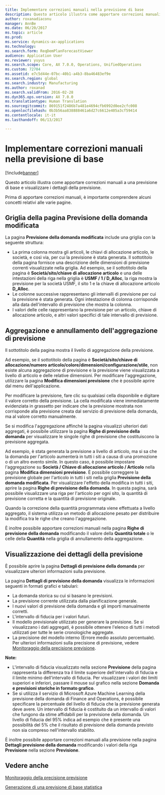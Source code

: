 ```yaml
---
title: Implementare correzioni manuali nella previsione di base
description: Questo articolo illustra come apportare correzioni manuali a una previsione di base e visualizzare i dettagli della previsione.
author: roxanadiaconu
manager: AnnBe
ms.date: 06/20/2017
ms.topic: article
ms.prod: 
ms.service: dynamics-ax-applications
ms.technology: 
ms.search.form: ReqDemPlanForecastViewer
audience: Application User
ms.reviewer: yuyus
ms.search.scope: Core, AX 7.0.0, Operations, UnifiedOperations
ms.custom: 72704
ms.assetid: e7c5d44e-07bc-40b1-a4b3-8ba46483ef9e
ms.search.region: global
ms.search.industry: Manufacturing
ms.author: roxanad
ms.search.validFrom: 2016-02-28
ms.dyn365.ops.version: AX 7.0.0
ms.translationtype: Human Translation
ms.sourcegitcommit: 869151f2486b7a481e4694cfb6992d0ee2cfc008
ms.openlocfilehash: 0b3b56aa838888461a6d27c6612e405a3cf59414
ms.contentlocale: it-it
ms.lasthandoff: 06/13/2017

---
```


# <a name="make-manual-adjustments-to-the-baseline-forecast"></a>Implementare correzioni manuali nella previsione di base

[!include[banner](../includes/banner.md)]


Questo articolo illustra come apportare correzioni manuali a una previsione di base e visualizzare i dettagli della previsione. 

Prima di apportare correzioni manuali, è importante comprendere alcuni concetti relativi alle varie pagine.

## <a name="grid-on-the-adjusted-demand-forecast-page"></a>Griglia della pagina Previsione della domanda modificata
La pagina **Previsione della domanda modificata** include una griglia con la seguente struttura:

-   La prima colonna mostra gli articoli, le chiavi di allocazione articolo, le società, e così via, per cui la previsione è stata generata. Il sottotitolo della pagina fornisce una descrizione delle dimensioni di previsione correnti visualizzate nella griglia. Ad esempio, se il sottotitolo della pagina è **Società/sito/chiave di allocazione articolo** e una delle intestazioni della riga nella griglia è **USMF / 1 / D\_Alloc**, la riga mostra la previsione per la società USMF, il sito 1 e la chiave di allocazione articolo **D\_Alloc**.
-   Le colonne successive rappresentano gli intervalli di previsione per cui la previsione è stata generata. Ogni intestazione di colonna corrisponde alla data dell'intervallo di previsione che mostra la colonna.
-   I valori delle celle rappresentano la previsione per un articolo, chiave di allocazione articolo, e altri valori specifici di tale intervallo di previsione.

## <a name="forecast-aggregation-and-deaggregation"></a>Aggregazione e annullamento dell'aggregazione di previsione
Il sottotitolo della pagina mostra il livello di aggregazione della previsione. 

Ad esempio, se il sottotitolo della pagina è **Società/sito/chiave di allocazione/numero articolo/colore/dimensioni/configurazione/stile**, non esiste alcuna aggregazione di previsione e la previsione viene visualizzata a livello di articolo e delle relative dimensioni. Per modificare l'aggregazione, utilizzare la pagina **Modifica dimensioni previsione** che è possibile aprire dal menu dell'applicazione. 

Per modificare la previsione, fare clic su qualsiasi cella disponibile e digitare il valore corretto della previsione. La cella modificata viene immediatamente evidenziata in grassetto per indicare che la previsione mostrata non corrisponde alla previsione creata dal servizio di previsione della domanda, ma al valore corretto manualmente. 

Se si modifica l'aggregazione affinché la pagina visualizzi ulteriori dati aggregati, è possibile utilizzare la pagina **Righe di previsione della domanda** per visualizzare le singole righe di previsione che costituiscono la previsione aggregata. 

Ad esempio, è stata generata la previsione a livello di articolo, ma si sa che la domanda per l'articolo aumenterà in tutti i siti a causa di una promozione o di un altro evento simile. In questo caso, è possibile impostare l'aggregazione su **Società / Chiave di allocazione articolo / Articolo** nella pagina **Modifica dimensioni previsione**. È possibile correggere la previsione globale per l'articolo in tutti i siti nella griglia **Previsione della domanda modificata**. Per visualizzare l'effetto della modifica in tutti i siti, aprire la pagina **Righe di previsione della domanda**. In questa pagina, sarà possibile visualizzare una riga per l'articolo per ogni sito, la quantità di previsione corretta e la quantità di previsione originale. 

Quando la correzione della quantità programmata viene effettuata a livello aggregato, il sistema utilizza un metodo di allocazione pesato per distribuire la modifica tra le righe che creano l'aggregazione. 

È inoltre possibile apportare correzioni manuali nella pagina **Righe di previsione della domanda** modificando il valore della **Quantità totale** o le celle della **Quantità** nella griglia di annullamento della aggregazione.

## <a name="viewing-details-of-the-forecast"></a>Visualizzazione dei dettagli della previsione
È possibile aprire la pagina **Dettagli di previsione della domanda** per visualizzare ulteriori informazioni sulla previsione. 

La pagina **Dettagli di previsione della domanda** visualizza le informazioni seguenti in formati grafici e tabulari:

-   La domanda storica su cui si basano le previsioni.
-   La previsione corrente utilizzata dalla pianificazione generale.
-   I nuovi valori di previsione della domanda e gli importi manualmente corretti.
-   L'intervallo di fiducia per i valori futuri.
-   Il modello previsionale utilizzato per generare la previsione. Se si visualizzano i dati aggregati, è possibile ottenere l'elenco di tutti i metodi utilizzati per tutte le serie cronologiche aggregate.
-   La precisione del modello interno (Errore medio assoluto percentuale). Per ulteriori informazioni sulla precisione di previsione, vedere [Monitoraggio della precisione previsione](monitor-forecast-accuracy.md).

**Note:**

-   L'intervallo di fiducia visualizzato nella sezione **Previsione** della pagina rappresenta la differenza tra il limite superiore dell'intervallo di fiducia e il limite minimo dell'intervallo di fiducia. Per visualizzare i valori dei limiti superiori e inferiori, passare il mouse sul grafico nella sezione **Domanda e previsioni storiche in formato grafico**.
-   Se si utilizza il servizio di Microsoft Azure Machine Learning della previsione della domanda di Finance and Operations, è possibile specificare la percentuale del livello di fiducia che la previsione generata deve avere. Un intervallo di fiducia è costituito da un intervallo di valori che fungono da stime affidabili per la previsione della domanda. Un livello di fiducia del 95% indica ad esempio che è presente una possibilità del 5% che il risultato di previsione della domanda previsto non sia compreso nell'intervallo stabilito.

È inoltre possibile apportare correzioni manuali alla previsione nella pagina **Dettagli previsione della domanda** modificando i valori della riga **Previsione** nella sezione **Previsione**.

<a name="see-also"></a>Vedere anche
--------

[Monitoraggio della precisione previsione](monitor-forecast-accuracy.md)

[Generazione di una previsione di base statistica](generate-statistical-baseline-forecast.md)




